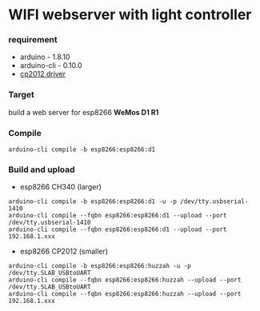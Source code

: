 # WIFI webserver with light controller

### requirement
- arduino - 1.8.10
- arduino-cli - 0.10.0
- [cp2012 driver](https://www.silabs.com/products/development-tools/software/usb-to-uart-bridge-vcp-drivers)

### Target
build a web server for esp8266 **WeMos D1 R1**

### Compile
```
arduino-cli compile -b esp8266:esp8266:d1
```

### Build and upload
- esp8266 CH340 (larger)
```
arduino-cli compile -b esp8266:esp8266:d1 -u -p /dev/tty.usbserial-1410
arduino-cli compile --fqbn esp8266:esp8266:d1 --upload --port /dev/tty.usbserial-1410
arduino-cli compile --fqbn esp8266:esp8266:d1 --upload --port 192.168.1.xxx
```
- esp8266 CP2012 (smaller)
```
arduino-cli compile -b esp8266:esp8266:huzzah -u -p /dev/tty.SLAB_USBtoUART
arduino-cli compile --fqbn esp8266:esp8266:huzzah --upload --port /dev/tty.SLAB_USBtoUART
arduino-cli compile --fqbn esp8266:esp8266:huzzah --upload --port 192.168.1.xxx
```
